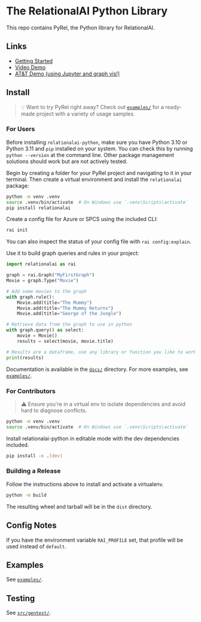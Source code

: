 # The RelationalAI Python Library

This repo contains PyRel, the Python library for RelationalAI.

## Links
- [Getting Started](https://github.com/RelationalAI/relationalai-python/blob/main/docs/getting_started.md)
- [Video Demo](https://relationalai.slack.com/archives/C0652R3806T/p1699899660005289)
- [AT&T Demo (using Jupyter and graph vis!)](https://relationalai.slack.com/archives/C0652R3806T/p1702493565063899)

## Install

> :bulb: Want to try PyRel right away? Check out [`examples/`](./examples) for a ready-made project with a variety of usage samples.

### For Users

Before installing `relationalai-python`, make sure you have Python 3.10 or Python 3.11 and `pip` installed on your system. You can check this by running `python --version` at the command line. Other package management solutions should work but are not actively tested.

Begin by creating a folder for your PyRel project and navigating to it in your terminal. Then create a virtual environment and install the `relationalai` package:

```bash
python -m venv .venv
source .venv/bin/activate  # On Windows use `.venv\Scripts\activate`
pip install relationalai
```

Create a config file for Azure or SPCS using the included CLI:

```bash
rai init
```

You can also inspect the status of your config file with `rai config:explain`.

Use it to build graph queries and rules in your project:

```python
import relationalai as rai

graph = rai.Graph("MyFirstGraph")
Movie = graph.Type("Movie")

# Add some movies to the graph
with graph.rule():
    Movie.add(title="The Mummy")
    Movie.add(title="The Mummy Returns")
    Movie.add(title="George of the Jungle")

# Retrieve data from the graph to use in python
with graph.query() as select:
    movie = Movie()
    results = select(movie, movie.title)

# Results are a dataframe, use any library or function you like to work with them.
print(results)
```

Documentation is available in the [`docs/`](./docs) directory.
For more examples, see [`examples/`](./examples).

### For Contributors

> :warning: Ensure you're in a virtual env to isolate dependencies and avoid hard to diagnose conflicts.

```bash
python -m venv .venv
source .venv/bin/activate  # On Windows use `.venv\Scripts\activate`
```

Install relationalai-python in editable mode with the dev dependencies included.

```bash
pip install -e .[dev]
```

### Building a Release

Follow the instructions above to install and activate a virtualenv.

```bash
python -m build
```

The resulting wheel and tarball will be in the `dist` directory.

## Config Notes

If you have the environment variable `RAI_PROFILE` set, that profile will be used instead of `default`.

## Examples

See [`examples/`](./examples).

## Testing

See [`src/gentest/`](./src/gentest).
